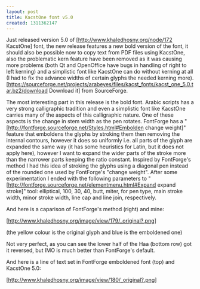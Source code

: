 ```yaml
---
layout: post
title: KacstOne font v5.0
created: 1311362147
---
```

Just released version 5.0 of [http://www.khaledhosny.org/node/172 KacstOne] font, the new release features a new bold version of the font, it should also be possible now to copy text from PDF files using KacstOne, also the problematic kern feature have been removed as it was causing more problems (both Qt and OpenOffice have bugs in handling of right to left kerning) and a simplistic font like KacstOne can do without kerning at all (I had to fix the advance widths of certain glyphs the needed kerning more). [https://sourceforge.net/projects/arabeyes/files/kacst_fonts/kacst_one_5.0.tar.bz2/download Download it] from SourceForge.
<!--break-->
The most interesting part in this release is the bold font. Arabic scripts has a very strong calligraphic tradition and even a simplistic font like KacstOne carries many of the aspects of this calligraphic nature. One of these aspects is the change in stem width as the pen rotates. FontForge has a "[http://fontforge.sourceforge.net/Styles.html#Embolden change weight]" feature that emboldens the glyphs by stroking them then removing the internal contours, however it does so uniformly i.e. all parts of the glyph are expanded the same way (it has some heuristics for Latin, but it does not apply here), however I want to expand the wider parts of the stroke more than the narrower parts keeping the ratio constant. Inspired by FontForge's method I had this idea of stroking the glyphs using a diagonal pen instead of the rounded one used by FontForge's "change weight". After some experimentation I ended with the following parameters to "[http://fontforge.sourceforge.net/elementmenu.html#Expand expand stroke]" tool: elliptical, 100, 30, 40, butt, miter, for pen type, main stroke width, minor stroke width, line cap and line join, respectively.

And here is a caparison of FontForge's method (right) and mine:

[http://www.khaledhosny.org/image/view/179/_original?.png]

(the yellow colour is the original glyph and blue is the emboldened one)

Not very perfect, as you can see the lower half of the Haa (bottom row) got it reversed, but IMO is much better than FontForge's default. 

And here is a line of text set in FontForge emboldened font (top) and KacstOne 5.0:

[http://www.khaledhosny.org/image/view/180/_original?.png]
